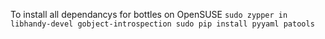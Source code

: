 To install all dependancys for bottles on OpenSUSE
`sudo zypper in libhandy-devel gobject-introspection
sudo pip install pyyaml patools`
